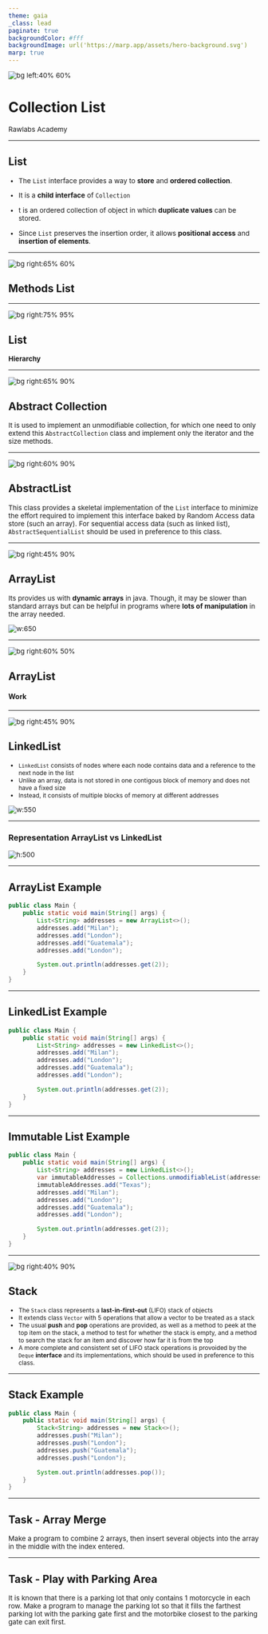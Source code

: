 ```yaml
---
theme: gaia
_class: lead
paginate: true
backgroundColor: #fff
backgroundImage: url('https://marp.app/assets/hero-background.svg')
marp: true
---
```


![bg left:40% 60%](./../images/rawlabs-academy-logo.png)

# Collection **List**

Rawlabs Academy

---
## List

- The `List` interface provides a way to **store** and **ordered collection**.
- It is a **child interface** of `Collection`
- t is an ordered collection of object in which **duplicate values** can be stored.

- Since `List` preserves the insertion order, it allows **positional access** and **insertion of elements**.

---
![bg right:65% 60%](../images/materi-java/iterable-and-collection/list-methods.png)
## Methods **List**

---
![bg right:75% 95%](../images/materi-java/iterable-and-collection/list-implementation-hierarchy.png)

<style scoped>
    p {
        font-size: 0.8rem;
    }
</style>
## **List**
**Hierarchy**

---
![bg right:65% 90%](../images/materi-java/iterable-and-collection/abstract-collection-methods.png)

<style scoped>
    p {
        font-size: 0.85rem;
    }
</style>
## Abstract **Collection**

It is used to implement an unmodifiable collection, for which one need to only extend this `AbstractCollection` class and implement only the iterator and the size methods.

---
![bg right:60% 90%](../images/materi-java/iterable-and-collection/abstract-list-methods.png)

<style scoped>
    p {
        font-size: 0.85rem;
    }
</style>
## Abstract**List**

This class provides a skeletal implementation of the `List` interface to minimize the effort required to implement this interface baked by Random Access data store (such an array). For sequential access data (such as linked list), `AbstractSequentialList` should be used in preference to this class.

---
![bg right:45% 90%](../images/materi-java/iterable-and-collection/arraylist-methods.png)

<style scoped>
    p {
        font-size: 0.85rem;
    }
</style>
## Array**List**

Its provides us with **dynamic arrays** in java. Though, it may be slower than standard arrays but can be helpful in programs where **lots of manipulation** in the array needed.

![w:650](../images/materi-java/iterable-and-collection/arraylist.png)

---
![bg right:60% 50%](../images/materi-java/iterable-and-collection/arraylist-work.png)
## Array**List**
#### Work

---
![bg right:45% 90%](../images/materi-java/iterable-and-collection/linkedlist-method.png)

<style scoped>
    ul {
        font-size: 0.8rem;
    }
</style>
## Linked**List**

- `LinkedList` consists of nodes where each node contains data and a reference to the next node in the list
- Unlike an array, data is not stored in one contigous block of memory and does not have a fixed size
- Instead, it consists of multiple blocks of memory at different addresses

![w:550](../images/materi-java/iterable-and-collection/linkedlist.png)

---
### Representation **ArrayList** vs **LinkedList**

![h:500](../images/materi-java/iterable-and-collection/linkedlist-arraylist-representation.png)

---
## **ArrayList** Example

```java
public class Main {
    public static void main(String[] args) {
        List<String> addresses = new ArrayList<>();
        addresses.add("Milan");
        addresses.add("London");
        addresses.add("Guatemala");
        addresses.add("London");

        System.out.println(addresses.get(2));
    }
}
```

---
## **LinkedList** Example

```java
public class Main {
    public static void main(String[] args) {
        List<String> addresses = new LinkedList<>();
        addresses.add("Milan");
        addresses.add("London");
        addresses.add("Guatemala");
        addresses.add("London");

        System.out.println(addresses.get(2));
    }
}
```

---
## **Immutable** List Example

```java
public class Main {
    public static void main(String[] args) {
        List<String> addresses = new LinkedList<>();
        var immutableAddresses = Collections.unmodifiableList(addresses);
        immutableAddresses.add("Texas");
        addresses.add("Milan");
        addresses.add("London");
        addresses.add("Guatemala");
        addresses.add("London");

        System.out.println(addresses.get(2));
    }
}
```

---
![bg right:40% 90%](../images/materi-java/iterable-and-collection/stack-methods.png)

<style scoped>
    ul {
        font-size: 0.75rem;
    }
</style>
## Stack
- The `Stack` class represents a **last-in-first-out** (LIFO) stack of objects
- It extends class `Vector` with 5 operations that allow a vector to be treated as a stack
- The usual **push** and **pop** operations are provided, as well as a method to peek at the top item on the stack, a method to test for whether the stack is empty, and a method to search the stack for an item and discover how far it is from the top
- A more complete and consistent set of LIFO stack operations is provoided by the `Deque` **interface** and its implementations, which should be used in preference to this class.

---
## **Stack** Example

```java
public class Main {
    public static void main(String[] args) {
        Stack<String> addresses = new Stack<>();
        addresses.push("Milan");
        addresses.push("London");
        addresses.push("Guatemala");
        addresses.push("London");

        System.out.println(addresses.pop());
    }
}
```

---
## Task - **Array Merge**
Make a program to combine 2 arrays, then insert several objects into the array in the middle with the index entered.

--- 
## Task - **Play with Parking Area**
It is known that there is a parking lot that only contains 1 motorcycle in each row. Make a program to manage the parking lot so that it fills the farthest parking lot with the parking gate first and the motorbike closest to the parking gate can exit first.